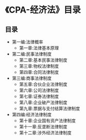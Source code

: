 # 《CPA-经济法》目录

## 目录

* 第一编:法律概率
  * 第一章:法律基本原理
* 第二编:民事法律制度
  * 第二章:基本民事法律制度
  * 第三章:物权法律制度
  * 第四章:合同法律制度
* 第三编:商事法律制度
  * 第五章:合伙企业法律制度
  * 第六章:公司法律制度
  * 第七章:证券法律制度
  * 第八章:企业破产法律制度
  * 第九章:票据与支付结算法律制度
* 第四编:经济法律制度
  * 第十章:企业国有资产法律制度
  * 第十一章:反垄断法律制度
  * 第十二章:涉外经济法律制度

